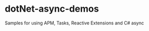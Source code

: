dotNet-async-demos
==================

Samples for using APM, Tasks, Reactive Extensions and C# async